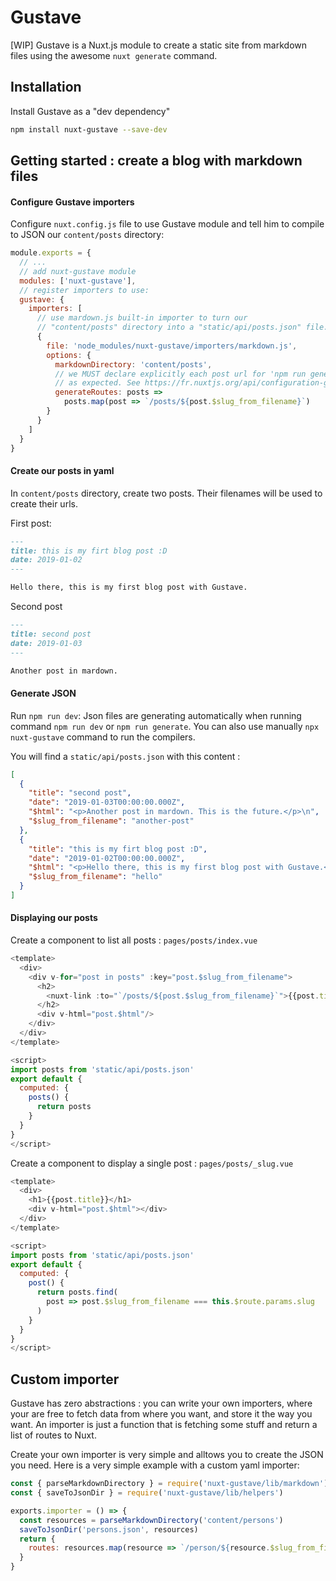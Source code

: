 # Gustave

[WIP] Gustave is a Nuxt.js module to create a static site from markdown files using the awesome `nuxt generate` command.

## Installation

Install Gustave as a "dev dependency"

```sh
npm install nuxt-gustave --save-dev
```

## Getting started : create a blog with markdown files

#### Configure Gustave importers

Configure `nuxt.config.js` file to use Gustave module and tell him to compile to JSON our `content/posts` directory:

```js
module.exports = {
  // ...
  // add nuxt-gustave module
  modules: ['nuxt-gustave'],
  // register importers to use:
  gustave: {
    importers: [
      // use mardown.js built-in importer to turn our
      // "content/posts" directory into a "static/api/posts.json" file.
      {
        file: 'node_modules/nuxt-gustave/importers/markdown.js',
        options: {
          markdownDirectory: 'content/posts',
          // we MUST declare explicitly each post url for 'npm run generate' to work
          // as expected. See https://fr.nuxtjs.org/api/configuration-generate/#routes
          generateRoutes: posts =>
            posts.map(post => `/posts/${post.$slug_from_filename}`)
        }
      }
    ]
  }
}
```

#### Create our posts in yaml

In `content/posts` directory, create two posts. Their filenames will be used to create their urls.

First post:

```markdown
---
title: this is my firt blog post :D
date: 2019-01-02
---

Hello there, this is my first blog post with Gustave.
```

Second post

```markdown
---
title: second post
date: 2019-01-03
---

Another post in mardown.
```

#### Generate JSON

Run `npm run dev`: Json files are generating automatically when running command `npm run dev` or `npm run generate`. You can also use manually `npx nuxt-gustave` command to run the compilers.

You will find a `static/api/posts.json` with this content :

```json
[
  {
    "title": "second post",
    "date": "2019-01-03T00:00:00.000Z",
    "$html": "<p>Another post in mardown. This is the future.</p>\n",
    "$slug_from_filename": "another-post"
  },
  {
    "title": "this is my firt blog post :D",
    "date": "2019-01-02T00:00:00.000Z",
    "$html": "<p>Hello there, this is my first blog post with Gustave.</p>\n",
    "$slug_from_filename": "hello"
  }
]
```

#### Displaying our posts

Create a component to list all posts : `pages/posts/index.vue`

```js
<template>
  <div>
    <div v-for="post in posts" :key="post.$slug_from_filename">
      <h2>
        <nuxt-link :to="`/posts/${post.$slug_from_filename}`">{{post.title}}</nuxt-link>
      </h2>
      <div v-html="post.$html"/>
    </div>
  </div>
</template>

<script>
import posts from 'static/api/posts.json'
export default {
  computed: {
    posts() {
      return posts
    }
  }
}
</script>
```

Create a component to display a single post : `pages/posts/_slug.vue`

```js
<template>
  <div>
    <h1>{{post.title}}</h1>
    <div v-html="post.$html"></div>
  </div>
</template>

<script>
import posts from 'static/api/posts.json'
export default {
  computed: {
    post() {
      return posts.find(
        post => post.$slug_from_filename === this.$route.params.slug
      )
    }
  }
}
</script>
```

## Custom importer

Gustave has zero abstractions : you can write your own importers, where your are free to fetch data from where you want, and store it the way you want. An importer is just a function that is fetching some stuff and return a list of routes to Nuxt.

Create your own importer is very simple and alltows you to create the JSON you need. Here is a very simple example with a custom yaml importer:

```js
const { parseMarkdownDirectory } = require('nuxt-gustave/lib/markdown')
const { saveToJsonDir } = require('nuxt-gustave/lib/helpers')

exports.importer = () => {
  const resources = parseMarkdownDirectory('content/persons')
  saveToJsonDir('persons.json', resources)
  return {
    routes: resources.map(resource => `/person/${resource.$slug_from_filename}`)
  }
}
```
